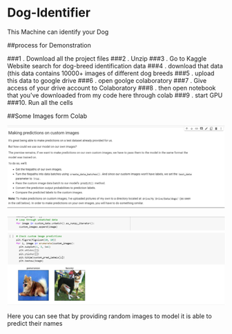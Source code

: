 # Dog-Identifier
This Machine can identify your Dog


##process for Demonstration

###1 . Download all the project files 
###2 . Unzip 
###3 . Go to Kaggle Website search for dog-breed identification data
###4 . download that data (this data contains 10000+ images of different dog breeds
###5 . upload this data to google drive
###6 . open goolge colaboratory 
###7 . Give access of your drive account to Colaboratory
###8 . then open notebook that you've downloaded from my code here through colab
###9 . start GPU 
###10. Run all the cells




##Some Images form Colab


![](9.png)

![](8.png)

  Here you can see that by providing random images to model it is able to predict their names

